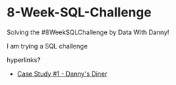# 8-Week-SQL-Challenge
Solving the #8WeekSQLChallenge by Data With Danny!

I am trying a SQL challenge

hyperlinks?

- [Case Study #1 - Danny's Diner](https://github.com/yeonjibaek/8-Week-SQL-Challenge/blob/main/Case%20Study%20%231%20-%20Danny's%20Diner/README.md)

